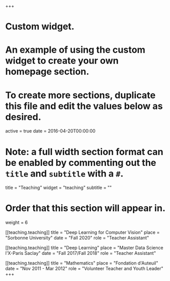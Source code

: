 +++
# Custom widget.
# An example of using the custom widget to create your own homepage section.
# To create more sections, duplicate this file and edit the values below as desired.
active = true
date = 2016-04-20T00:00:00

# Note: a full width section format can be enabled by commenting out the `title` and `subtitle` with a `#`.
title = "Teaching"
widget = "teaching"
subtitle = ""

# Order that this section will appear in.
weight = 6

[[teaching.teaching]]
  title = "Deep Learning for Computer Vision"
  place = "Sorbonne University"
  date = "Fall 2020"
  role = "Teacher Assistant"

[[teaching.teaching]]
  title = "Deep Learning"
  place = "Master Data Science l'X-Paris Saclay"
  date = "Fall 2017/Fall 2018"
  role = "Teacher Assistant"

[[teaching.teaching]]
  title = "Mathematics"
  place = "Fondation d'Auteuil"
  date = "Nov 2011 - Mar 2012"
  role = "Volunteer Teacher and Youth Leader"
+++

